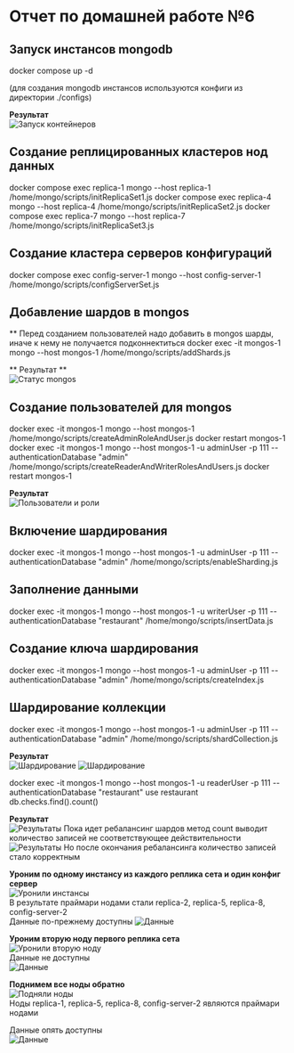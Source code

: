 # Отчет по домашней работе №6

## Запуск инстансов mongodb
docker compose up -d

(для создания mongodb инстансов используются конфиги из директории ./configs)

**Результат**   
![Запуск контейнеров](/images/image1.png)

## Создание реплицированных кластеров нод данных
docker compose exec replica-1 mongo --host replica-1 /home/mongo/scripts/initReplicaSet1.js
docker compose exec replica-4 mongo --host replica-4 /home/mongo/scripts/initReplicaSet2.js
docker compose exec replica-7 mongo --host replica-7 /home/mongo/scripts/initReplicaSet3.js

## Создание кластера серверов конфигураций

docker compose exec config-server-1 mongo --host config-server-1 /home/mongo/scripts/configServerSet.js

## Добавление шардов в mongos

** Перед созданием пользователей надо добавить в mongos шарды, иначе к нему не получается подконнектиться
docker exec -it mongos-1 mongo --host mongos-1 /home/mongo/scripts/addShards.js

** Результат **   
![Статус mongos](/images/image2.png)

## Создание пользователей для mongos

docker exec -it mongos-1 mongo --host mongos-1 /home/mongo/scripts/createAdminRoleAndUser.js
docker restart mongos-1
docker exec -it mongos-1 mongo --host mongos-1 -u adminUser -p 111 --authenticationDatabase "admin" /home/mongo/scripts/createReaderAndWriterRolesAndUsers.js
docker restart mongos-1

**Результат**   
![Пользователи и роли](/images/image3.png)

## Включение шардирования

docker exec -it mongos-1 mongo --host mongos-1 -u adminUser -p 111 --authenticationDatabase "admin" /home/mongo/scripts/enableSharding.js

## Заполнение данными

docker exec -it mongos-1 mongo --host mongos-1 -u writerUser -p 111 --authenticationDatabase "restaurant" /home/mongo/scripts/insertData.js

## Создание ключа шардирования

docker exec -it mongos-1 mongo --host mongos-1 -u adminUser -p 111 --authenticationDatabase "admin" /home/mongo/scripts/createIndex.js

## Шардирование коллекции

docker exec -it mongos-1 mongo --host mongos-1 -u adminUser -p 111 --authenticationDatabase "admin" /home/mongo/scripts/shardCollection.js

**Результат**   
![Шардирование](/images/image4.png)
![Шардирование](/images/image5.png)

docker exec -it mongos-1 mongo --host mongos-1 -u readerUser -p 111 --authenticationDatabase "restaurant"
use restaurant
db.checks.find().count()

**Результат**   
![Результаты](/images/image6.png)
Пока идет ребалансинг шардов метод count выводит количество записей не соответствующее действительности
![Результаты](/images/image7.png)
Но после окончания ребалансинга количество записей стало корректным

**Уроним по одному инстансу из каждого реплика сета и один конфиг сервер**   
![Уронили инстансы](/images/image8.png)   
В результате праймари нодами стали replica-2, replica-5, replica-8, config-server-2   
Данные по-прежнему доступны
![Данные](/images/image9.png)

**Уроним вторую ноду первого реплика сета**   
![Уронили вторую ноду](/images/images10.png)   
Данные не доступны   
![Данные](/images/image11.png)

**Поднимем все ноды обратно**   
![Подняли ноды](/images/image12.png)   
Ноды replica-1, replica-5, replica-8, config-server-2 являются праймари нодами

Данные опять доступны   
![Данные](/images/image13.png)
